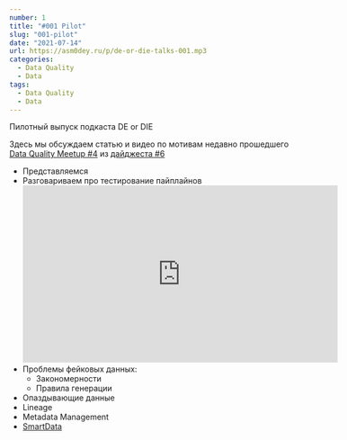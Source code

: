 ```yaml
---
number: 1
title: "#001 Pilot"
slug: "001-pilot"
date: "2021-07-14"
url: https://asm0dey.ru/p/de-or-die-talks-001.mp3
categories:
  - Data Quality
  - Data 
tags:
  - Data Quality
  - Data 
---
```


Пилотный выпуск подкаста DE or DIE

Здесь мы обсуждаем статью и видео по мотивам недавно прошедшего [Data Quality Meetup #4](https://www.datafold.com/blog/data-quality-meetup-4/) из [дайджеста #6](https://digest.deordie.org/06_Pipeline_vibes/)

* Представляемся
* Разговариваем про тестирование пайплайнов
  <iframe width="560" height="315" src="https://www.youtube.com/embed/W2MWf2uepqk" title="YouTube video player" frameborder="0" allow="accelerometer; autoplay; clipboard-write; encrypted-media; gyroscope; picture-in-picture" allowfullscreen></iframe>
* Проблемы фейковых данных:
  * Закономерности
  * Правила генерации
* Опаздывающие данные
* Lineage
* Metadata Management
* [SmartData](//smartdataconf.ru/)


